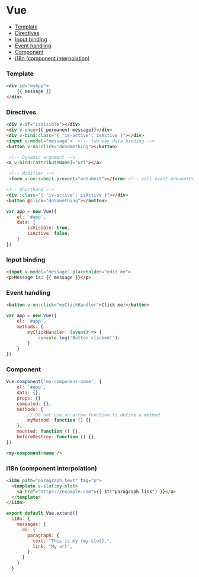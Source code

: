 <!-- markdownlint-disable MD001 -->

# Vue

- [Template](#template)
- [Directives](#directives)
- [Input binding](#input-binding)
- [Event handling](#event-handling)
- [Component](#component)
- [i18n (component interpolation)](#i18n-component-interpolation)

### Template

```html
<div id="myApp">  
    {{ message }}  
</div>
```

### Directives

```html
<div v-if="isVisible"></div>
<div v-once>{{ permanent message}}</div>
<div v-bind:class="{ 'is-active': isActive }"></div>
<input v-model="message">  <!-- two way data binding -->
<button v-on:click="doSomething"></button>

 <!-- Dynamic argument -->
<a v-bind:[attributeName]="url"></a>

 <!-- Modifier -->
 <form v-on:submit.prevent="onSubmit"></form> <!-- call event.preventDefault() -->

<!-- Shorthand -->
<div :class="{ 'is-active': isActive }"></div> 
<button @click="doSomething"></button>
```

```javascript
var app = new Vue({  
    el: '#app',  
    data: {  
        isVisible: true,
        isActive: false,
    }  
})
```

### Input binding

```html
<input v-model="message" placeholder="edit me">
<p>Message is: {{ message }}</p>
```

### Event handling

```html
<button v-on:click="myClickHandler">Click me!</button>  
```

```javascript
var app = new Vue({  
    el: '#app',  
    methods: {  
        myClickHandler: (event) => {  
            console.log('Button clicked!');  
        }  
    }  
})
```

### Component

```javascript
Vue.component('my-component-name', {
    el: '#app',
    data: {},
    props: {}
    computed: {},
    methods: {
        // Do not use an arrow function to define a method
        myMethod: function () {}
    },
    mounted: function () {},
    beforeDestroy: function () {},
})
```

```html
<my-component-name />
```

### i18n (component interpolation)

```html
<i18n path="paragraph.text" tag="p">
  <template v-slot:my-slot>
    <a href="https://example.com">{{ $t("paragraph.link") }}</a>
  </template>
</i18n>
```

```javascript
export default Vue.extend({
  i18n: {
    messages: {
      de: {
        paragraph: {
          text: "This is my {my-slot}.",
          link: "My url",
        },
      }
    }
  }
```
